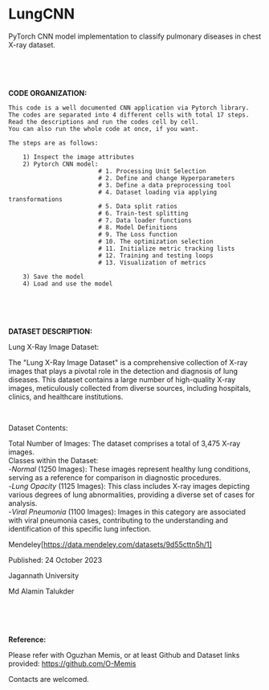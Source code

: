 # LungCNN
 PyTorch CNN model implementation to classify pulmonary diseases in chest X-ray dataset.

<br><br><br>



**CODE ORGANIZATION:**

    This code is a well documented CNN application via Pytorch library.
    The codes are separated into 4 different cells with total 17 steps.
    Read the descriptions and run the codes cell by cell. 
    You can also run the whole code at once, if you want.
    
    The steps are as follows:
        
        1) Inspect the image attributes
        2) Pytorch CNN model:
                             # 1. Processing Unit Selection
                             # 2. Define and change Hyperparameters
                             # 3. Define a data preprocessing tool
                             # 4. Dataset loading via applying transformations
                             # 5. Data split ratios
                             # 6. Train-test splitting
                             # 7. Data loader functions
                             # 8. Model Definitions
                             # 9. The Loss function
                             # 10. The optimization selection
                             # 11. Initialize metric tracking lists
                             # 12. Training and testing loops
                             # 13. Visualization of metrics
    
        3) Save the model
        4) Load and use the model



<br><br><br>


**DATASET DESCRIPTION:**

Lung X-Ray Image Dataset:

The "Lung X-Ray Image Dataset" is a comprehensive collection of X-ray images that plays a pivotal role in the detection and diagnosis of lung diseases. This dataset contains a large number of high-quality X-ray images, meticulously collected from diverse sources, including hospitals, clinics, and healthcare institutions.

<br>

Dataset Contents:

Total Number of Images: The dataset comprises a total of 3,475 X-ray images. <br>
Classes within the Dataset:
<br>
-*Normal* (1250 Images): These images represent healthy lung conditions, serving as a reference for comparison in diagnostic procedures.
<br>
-*Lung Opacity* (1125 Images): This class includes X-ray images depicting various degrees of lung abnormalities, providing a diverse set of cases for analysis.
<br>
-*Viral Pneumonia* (1100 Images): Images in this category are associated with viral pneumonia cases, contributing to the understanding and identification of this specific lung infection.
<br>


Mendeley[https://data.mendeley.com/datasets/9d55cttn5h/1]

Published: 24 October 2023

Jagannath University

Md Alamin Talukder


<br><br><br>

   
**Reference:**

 Please refer with Oguzhan Memis, or at least Github and Dataset links provided:
https://github.com/O-Memis
  <br>  
    
Contacts are welcomed.
